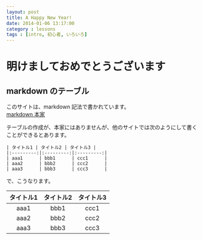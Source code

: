 ```yaml
---
layout: post
title: A Happy New Year!
date: 2014-01-06 13:17:00
category : lessons
tags : [intro, 初心者, いろいろ]
---
```


明けましておめでとうございます
==============================

markdown のテーブル
-------------------

このサイトは、markdown 記法で書かれています。  
[markdown 本家](http://daringfireball.net/projects/markdown/)

テーブルの作成が、本家にはありませんが、他のサイトでは次のようにして書くことができるとあります。

    | タイトル1 | タイトル2 | タイトル3 |
    |:---------:|:---------:|:---------:|
    | aaa1      | bbb1      | ccc1      |
    | aaa2      | bbb2      | ccc2      |
    | aaa3      | bbb3      | ccc3      |

で、こうなります。

| タイトル1 | タイトル2 | タイトル3 |
|:---------:|:---------:|:---------:|
| aaa1      | bbb1      | ccc1      |
| aaa2      | bbb2      | ccc2      |
| aaa3      | bbb3      | ccc3      |

